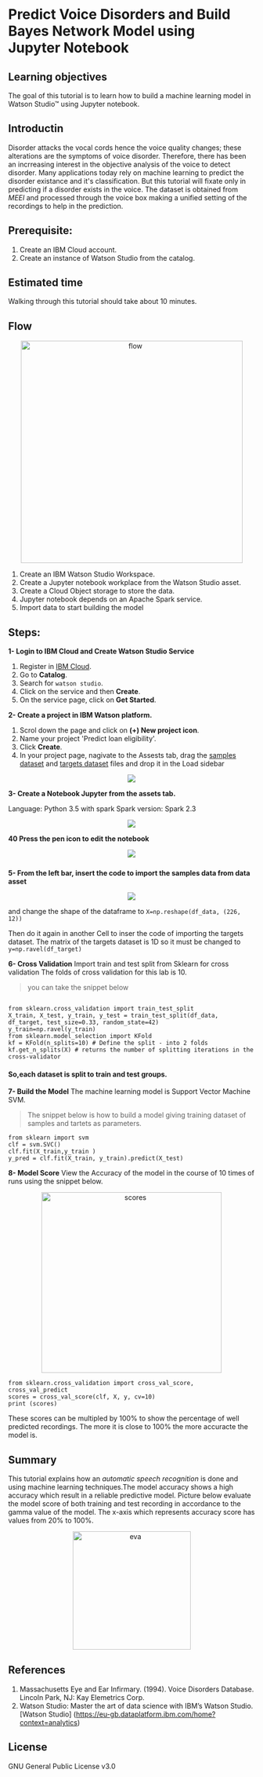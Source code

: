 # Predict Voice Disorders and Build Bayes Network Model using Jupyter Notebook

## Learning objectives
The goal of this tutorial is to learn how to build a machine learning model in Watson Studio™ using Jupyter notebook.
## Introductin
Disorder attacks the vocal cords hence the voice quality changes; these alterations are the symptoms of voice disorder. Therefore, there has been an incrreasing interest in the objective analysis of the voice to detect disorder. Many applications today rely on machine learning to predict the disorder existance and it's classification. But this tutorial will fixate only in predicting if a disorder exists in the voice. The dataset is obtained from _MEEI_ and processed through the voice box making a unified setting of the recordings to help in the prediction.

## Prerequisite:
1. Create an IBM Cloud account.
2. Create an instance of Watson Studio from the catalog.

## Estimated time
Walking through this tutorial should take about 10 minutes.

## Flow
<p align="center"><img width="453" alt="flow" src="https://user-images.githubusercontent.com/20974667/46143420-922ff480-c262-11e8-8504-ba727356f24f.PNG">

1. Create an IBM Watson Studio Workspace.
2. Create a Jupyter notebook workplace from the Watson Studio asset.
3. Create a Cloud Object storage to store the data.
4. Jupyter notebook depends on an Apache Spark service.
5. Import data to start building the model


## Steps:
**1- Login to IBM Cloud and Create Watson Studio Service**
1. Register in [IBM Cloud](https://ibm.biz/BdYmuL).
2. Go to **Catalog**.
3. Search for `watson studio`.
4. Click on the service and then **Create**.
5. On the service page, click on **Get Started**.

**2- Create a project in IBM Watson platform.**
1. Scrol down the page and click on **(+) New project icon**.
2. Name your project 'Predict loan eligibility'.
3. Click **Create**.
4. In your project page, nagivate to the Assests tab, drag the [samples dataset](https://github.com/Meaad96s/predictive-model-on-jupyter-notebook/blob/master/n_samples.csv) and [targets dataset](https://github.com/Meaad96s/predictive-model-on-jupyter-notebook/blob/master/n_features.csv) files and drop it in the Load sidebar


<p align="center"><img  src="https://user-images.githubusercontent.com/20974667/45819331-b9c80f80-bcec-11e8-8c9b-81389c55cc4c.png">
  

**3- Create a Notebook Jupyter from the assets tab.**

Language: Python 3.5 with spark
Spark version: Spark 2.3

<p align="center"><img  src="https://user-images.githubusercontent.com/20974667/45819333-b9c80f80-bcec-11e8-9ac5-1f961abde16d.png">

**40 Press the pen icon to edit the notebook**

<p align="center"><img  src="https://user-images.githubusercontent.com/20974667/45819335-b9c80f80-bcec-11e8-9690-2cc059dc699f.png">

###

**5- From the left bar, insert the code to import the samples data from data asset**
<p align="center"><img  src="https://user-images.githubusercontent.com/20974667/45819336-b9c80f80-bcec-11e8-9562-a12240dbe17a.png">
  
and change the shape of the dataframe to 
`X=np.reshape(df_data, (226, 12))` 

Then do it again in another Cell to inser the code of importing the targets dataset.
The matrix of the targets dataset is 1D so it must be changed to
`y=np.ravel(df_target)`

**6- Cross Validation**
Import train and test split from Sklearn for cross validation
The folds of cross validation for this lab is 10.

> you can take the snippet below
```

from sklearn.cross_validation import train_test_split
X_train, X_test, y_train, y_test = train_test_split(df_data, df_target, test_size=0.33, random_state=42)
y_train=np.ravel(y_train)
from sklearn.model_selection import KFold
kf = KFold(n_splits=10) # Define the split - into 2 folds 
kf.get_n_splits(X) # returns the number of splitting iterations in the cross-validator
```

#### So,each dataset is split to train and test groups.

**7- Build the Model**
The machine learning model is Support Vector Machine SVM.
> The snippet below is how to build a model giving training dataset of samples and tartets as parameters.
```
from sklearn import svm
clf = svm.SVC()
clf.fit(X_train,y_train )
y_pred = clf.fit(X_train, y_train).predict(X_test)
```
**8- Model Score**
View the Accuracy of the model in the course of 10 times of runs using the snippet below.

<p align="center"><img width="368" alt="scores" src="https://user-images.githubusercontent.com/20974667/46256053-f1357980-c4ad-11e8-89f4-faee77d0992d.PNG">
 
```
from sklearn.cross_validation import cross_val_score, cross_val_predict
scores = cross_val_score(clf, X, y, cv=10)
print (scores)
```
These scores can be multipled by 100% to show the percentage of well predicted recordings. The more it is close to 100% the more accuracte the model is.

## Summary
This tutorial explains how an _automatic speech recognition_ is done and using machine learning techniques.The model accuracy shows a high accuracy which result in a reliable predictive model. Picture below evaluate the model score of both training and test recording in accordance to the gamma value of the model. The x-axis which represents accuracy score has values from 20% to 100%.

<p align="center"><img width="241" alt="eva" src="https://user-images.githubusercontent.com/20974667/46256046-e11d9a00-c4ad-11e8-8b5b-9b920e6b4d05.PNG">



## References
1. Massachusetts Eye and Ear Infirmary. (1994). Voice Disorders Database. Lincoln Park, NJ: Kay Elemetrics Corp.
2. Watson Studio: Master the art of data science with IBM’s Watson Studio.[Watson Studio] (https://eu-gb.dataplatform.ibm.com/home?context=analytics)


## License
GNU General Public License v3.0
